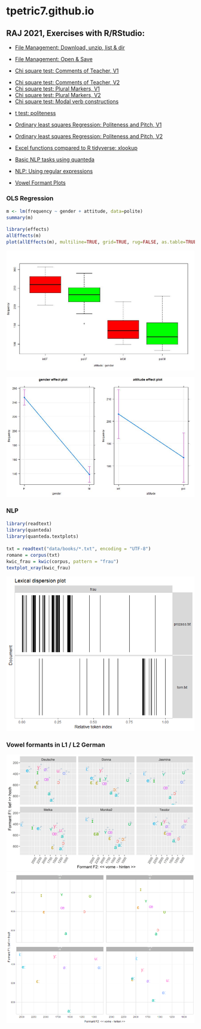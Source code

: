 # tpetric7.github.io

## RAJ 2021, Exercises with R/RStudio:

* [File Management: Download, unzip, list & dir](docs/download_unzip_list_dir.md)
- [File Management: Open & Save](docs/Odpiranje_in_shranjevanje.md)

* [Chi square test: Comments of Teacher, V1](docs/kommentare_chisq.md)
- [Chi square test: Comments of Teacher, V2](docs/kommentare_chisq.R)
- [Chi square test: Plural Markers, V1](docs/plural_chisq1.md)
- [Chi square test: Plural Markers, V2](docs/plural_chisq2.md)
- [Chi square test: Modal verb constructions](docs/Modalkonstruktionen_chisq3.md)

* [t test: politeness](docs/t_preskus.md)

* [Ordinary least squares Regression: Politeness and Pitch, V1](docs/politeness.md)
- [Ordinary least squares Regression: Politeness and Pitch, V2](docs/Politeness.R)

* [Excel functions compared to R tidyverse: xlookup](docs/Excel_vs_R.md)

* [Basic NLP tasks using quanteda](docs/Sawyer_Prozess.md)
- [NLP: Using regular expressions](docs/Regex_in_quanteda.md)

* [Vowel Formant Plots](docs/S03_Vokalformanten_Dauer.md)

### OLS Regression

``` r
m <- lm(frequency ~ gender + attitude, data=polite)
summary(m)
```

``` r
library(effects)
allEffects(m)
plot(allEffects(m), multiline=TRUE, grid=TRUE, rug=FALSE, as.table=TRUE)
```

![Plot 1](pictures/politeness_boxplot.jpg)

![Plot 2](pictures/politeness_lineplot.jpg)

### NLP

``` r
library(readtext)
library(quanteda)
library(quanteda.textplots)

txt = readtext("data/books/*.txt", encoding = "UTF-8")
romane = corpus(txt)
kwic_frau = kwic(corpus, pattern = "frau")
textplot_xray(kwic_frau)
```

![Plot 3](pictures/kwic_xray_frau.png)

### Vowel formants in L1 / L2 German

![Plot 4](pictures/messungen_tp_vokalformanten_ipa.jpg) ![Plot 5](pictures/vokalformanten_interaktiv_l1_l2_lang_kurz.png)
